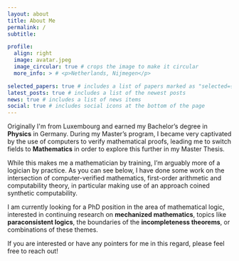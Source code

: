 ```yaml
---
layout: about
title: About Me
permalink: /
subtitle: 

profile:
  align: right
  image: avatar.jpeg
  image_circular: true # crops the image to make it circular
  more_info: > # <p>Netherlands, Nijmegen</p>

selected_papers: true # includes a list of papers marked as "selected={true}"
latest_posts: true # includes a list of the newest posts
news: true # includes a list of news items
social: true # includes social icons at the bottom of the page
---
```


Originally I'm from Luxembourg and earned my Bachelor’s degree in **Physics** in Germany. During my Master’s program, I became very captivated by the use of computers to verify mathematical proofs, leading me to switch fields to **Mathematics** in order to explore this further in my Master Thesis.

While this makes me a mathematician by training, I’m arguably more of a logician by practice. As you can see below, I have done some work on the intersection of computer-verified mathematics, first-order arithmetic and computability theory, in particular making use of an approach coined synthetic computability.

I am currently looking for a PhD position in the area of mathematical logic, interested in continuing research on **mechanized mathematics**, topics like **paraconsistent logics**, the boundaries of the **incompleteness theorems**, or combinations of these themes.

If you are interested or have any pointers for me in this regard, please feel free to reach out!
